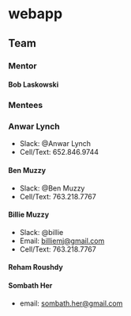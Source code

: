 # webapp

## Team

### Mentor 
#### Bob Laskowski

### Mentees 

### Anwar Lynch
* Slack: @Anwar Lynch
* Cell/Text: 652.846.9744

#### Ben Muzzy
* Slack: @Ben Muzzy
* Cell/Text: 763.218.7767

#### Billie Muzzy 
* Slack: @billie 
* Email: billiemj@gmail.com
* Cell/Text: 763.218.7767

#### Reham Roushdy

#### Sombath Her  
* email: sombath.her@gmail.com
